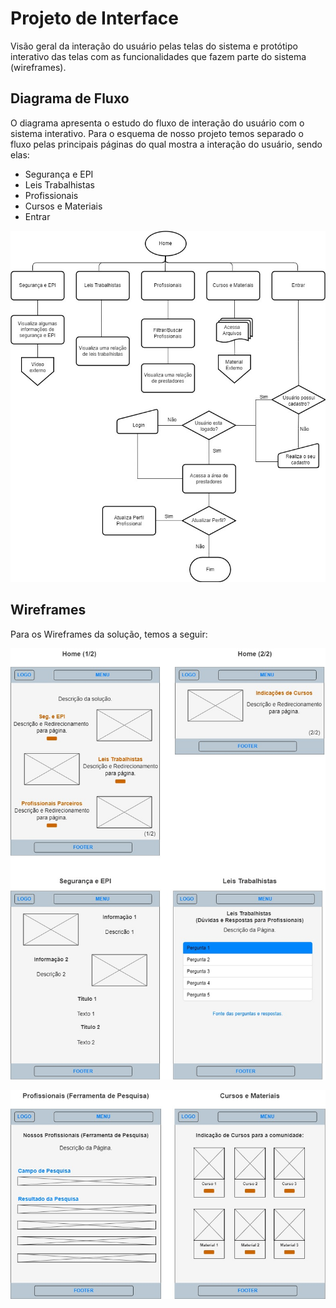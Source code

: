 
# Projeto de Interface



Visão geral da interação do usuário pelas telas do sistema e protótipo interativo das telas com as funcionalidades que fazem parte do sistema (wireframes).

## Diagrama de Fluxo

O diagrama apresenta o estudo do fluxo de interação do usuário com o sistema interativo. Para o esquema de nosso projeto temos separado o fluxo pelas principais páginas do qual mostra a interação do usuário, sendo elas:
- Segurança e EPI
- Leis Trabalhistas
- Profissionais
- Cursos e Materiais 
- Entrar

![Diagrama de Fluxo - Solução EasyWork](img/Etapa-2-Diagrama-de-Fluxo.jpg)


## Wireframes

Para os Wireframes da solução, temos a seguir:

![Wireframeparte1](img/Etapa-2-Wireframe-1-2.jpg)

![Wireframeparte1](img/Etapa-2-Wireframe-2-2.jpg)


